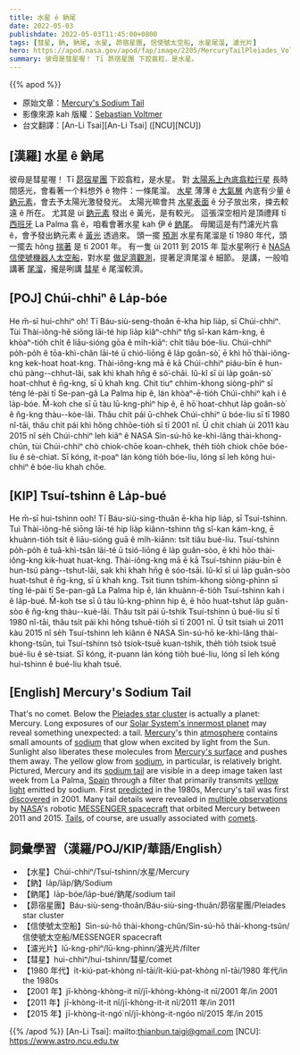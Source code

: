 ```yaml
---
title: 水星 ê 鈉尾
date: 2022-05-03
publishdate: 2022-05-03T11:45:00+0800
tags: [彗星, 鈉, 鈉尾, 水星, 昴宿星團, 信使號太空船, 水星尾溜, 濾光片]
hero: https://apod.nasa.gov/apod/fap/image/2205/MercuryTailPleiades_Voltmer_960_annotated.jpg
summary: 彼毋是彗星喔！ Tī 昴宿星團 下跤翕粒，是水星。
---
```


{{% apod %}}

- 原始文章：[Mercury's Sodium Tail](https://apod.nasa.gov/apod/)
- 影像來源 kah 版權：[Sebastian Voltmer](https://www.voltmer.de/about/)
- 台文翻譯：[An-Li Tsai][An-Li Tsai] ([NCU][NCU])

## [漢羅] 水星 ê 鈉尾
彼毋是彗星喔！
Tī [昴宿星團][Pleiades star cluster t] 下跤翕粒，是水星。
對 [太陽系上內底翕粒行星][Solar System's innermost planet] 長時間感光，會看著一个料想外 ê 物件：一條尾溜。
[水星][Mercury] 薄薄 ê [大氣層][atmosphere] 內底有少量 ê [鈉元素][sodium 1]，會去予太陽光激發發光。
太陽光嘛會共 [水星表面][Mercury's surface] ê 分子放出來，捒去較遠 ê 所在。
尤其是 ùi [鈉元素][sodium 2] 發出 ê 黃光，是有較光。
這張深空相片是頂禮拜 tī [西班牙][Spain] La Palma 翕 ê，咱看會著水星 kah 伊 ê [鈉尾][sodium tail]。
毋閣這是有鬥濾光片翕 ê，會予發出鈉元素 ê [黃光][yellow light] 透過來。
頭一擺 [預測][predicted] 水星有尾溜是 tī 1980 年代，頭一擺去 hŏng [揣著][discovered] 是 tī 2001 年。
有一隻 ùi 2011 到 2015 年 踅水星咧行 ê [NASA][NASA] [信使號機器人太空船][MESSENGER spacecraft]，對水星 [做足濟觀測][multiple observations]，提著足濟尾溜 ê 細節。
是講，一般咱講著 [尾溜][Tails]，攏是咧講 [彗星][comets t] ê 尾溜較濟。


## [POJ] Chúi-chhiⁿ ê La̍p-bóe
He m̄-sī hui-chhiⁿ o͘h!
Tī Báu-siù-seng-thoân ē-kha hip lia̍p, sī Chúi-chhiⁿ.
Tùi Thài-iông-hē siōng lāi-té hip lia̍p kiâⁿ-chhiⁿ tn̂g sî-kan kám-kng, ē khòaⁿ-tio̍h chi̍t ê liāu-sióng gōa ê mi̍h-kiāⁿ: chi̍t tiâu bóe-liu.
Chúi-chhiⁿ po̍h-po̍h ê tōa-khì-chân lāi-té ū chió-liōng ê la̍p goân-sò͘, ē khì hō͘ thài-iông-kng kek-hoat  hoat-kng.
Thài-iông-kng mā ē kā Chúi-chhiⁿ piáu-bīn ê hun-chú pàng--chhut-lâi, sak khì khah hn̄g ê só͘-chāi.
Iû-kî sī ùi la̍p goân-sò͘ hoat-chhut ê n̄g-kng, sī ū khah kng.
Chit tiuⁿ chhim-khong siòng-phìⁿ sī téng lé-pài tī Se-pan-gâ La Palma hip ê, lán khòaⁿ-ē-tio̍h Chúi-chhiⁿ kah i ê la̍p-bóe.
M̄-koh che sī ū tàu lū-kng-phìⁿ hip ê, ē hō͘ hoat-chhut la̍p goân-sò͘ ê n̂g-kng thàu--kòe-lâi.
Thâu chi̍t pái ū-chhek Chúi-chhiⁿ ū bóe-liu sī tī 1980 nî-tāi, thâu chi̍t pái khì hŏng chhōe-tio̍h sī tī 2001 nî.
Ū chi̍t chiah ùi 2011 kàu 2015 nî se̍h Chúi-chhiⁿ leh kiâⁿ ê NASA Sìn-sú-hō ke-khì-lâng thài-khong-chûn, tùi Chúi-chhiⁿ chò chiok-chōe koan-chhek, the̍h tio̍h chiok chōe bóe-liu ê sè-chiat.
Sī kóng, it-poaⁿ lán kóng tio̍h bóe-liu, lóng sī leh kóng hui-chhiⁿ ê bóe-liu khah chōe.

## [KIP] Tsuí-tshinn ê La̍p-bué
He m̄-sī hui-tshinn ooh!
Tī Báu-siù-sing-thuân ē-kha hip lia̍p, sī Tsuí-tshinn.
Tuì Thài-iông-hē siōng lāi-té hip lia̍p kiânn-tshinn tn̂g sî-kan kám-kng, ē khuànn-tio̍h tsi̍t ê liāu-sióng guā ê mi̍h-kiānn: tsi̍t tiâu bué-liu.
Tsuí-tshinn po̍h-po̍h ê tuā-khì-tsân lāi-té ū tsió-liōng ê la̍p guân-sòo, ē khì hōo thài-iông-kng kik-huat  huat-kng.
Thài-iông-kng mā ē kā Tsuí-tshinn piáu-bīn ê hun-tsú pàng--tshut-lâi, sak khì khah hn̄g ê sóo-tsāi.
Iû-kî sī uì la̍p guân-sòo huat-tshut ê n̄g-kng, sī ū khah kng.
Tsit tiunn tshim-khong siòng-phìnn sī tíng lé-pài tī Se-pan-gâ La Palma hip ê, lán khuànn-ē-tio̍h Tsuí-tshinn kah i ê la̍p-bué.
M̄-koh tse sī ū tàu lū-kng-phìnn hip ê, ē hōo huat-tshut la̍p guân-sòo ê n̂g-kng thàu--kuè-lâi.
Thâu tsi̍t pái ū-tshik Tsuí-tshinn ū bué-liu sī tī 1980 nî-tāi, thâu tsi̍t pái khì hŏng tshuē-tio̍h sī tī 2001 nî.
Ū tsi̍t tsiah uì 2011 kàu 2015 nî se̍h Tsuí-tshinn leh kiânn ê NASA Sìn-sú-hō ke-khì-lâng thài-khong-tsûn, tuì Tsuí-tshinn tsò tsiok-tsuē kuan-tshik, the̍h tio̍h tsiok tsuē bué-liu ê sè-tsiat.
Sī kóng, it-puann lán kóng tio̍h bué-liu, lóng sī leh kóng hui-tshinn ê bué-liu khah tsuē.

## [English] Mercury's Sodium Tail
That's no comet.
Below the [Pleiades star cluster][Pleiades star cluster e] is actually a planet: Mercury.
Long exposures of our [Solar System's innermost planet][Solar System's innermost planet] may reveal something unexpected: a tail.
[Mercury][Mercury]'s thin [atmosphere][atmosphere] contains small amounts of [sodium][sodium 1] that glow when excited by light from the Sun.
Sunlight also liberates these molecules from [Mercury's surface][Mercury's surface] and pushes them away.
The yellow glow from [sodium][sodium 2], in particular, is relatively bright.
Pictured, Mercury and its [sodium tail][sodium tail] are visible in a deep image taken last week from La Palma, [Spain][Spain] through a filter that primarily transmits [yellow light][yellow light] emitted by sodium.
First [predicted][predicted] in the 1980s, Mercury's tail was first [discovered][discovered] in 2001.
Many tail details were revealed in [multiple observations][multiple observations] by [NASA][NASA]'s robotic [MESSENGER spacecraft][MESSENGER spacecraft] that orbited Mercury between 2011 and 2015.
[Tails][Tails], of course, are usually associated with [comets][comets e].

## 詞彙學習（漢羅/POJ/KIP/華語/English）
- 【水星】Chúi-chhiⁿ/Tsuí-tshinn/水星/Mercury
- 【鈉】la̍p/la̍p/鈉/Sodium
- 【鈉尾】la̍p-bóe/la̍p-bué/鈉尾/sodium tail
- 【昴宿星團】Báu-siù-seng-thoân/Báu-siù-sing-thuân/昴宿星團/Pleiades star cluster
- 【信使號太空船】Sìn-sú-hō thài-khong-chûn/Sìn-sú-hō thài-khong-tsûn/信使號太空船/MESSENGER spacecraft
- 【濾光片】lū-kng-phìⁿ/lū-kng-phìnn/濾光片/filter
- 【彗星】hui-chhiⁿ/hui-tshinn/彗星/comet
- 【1980 年代】i̍t-kiú-pat-khòng nî-tāi/i̍t-kiú-pat-khòng nî-tāi/1980 年代/in the 1980s
- 【2001 年】jī-khòng-khòng-it nî/jī-khòng-khòng-it nî/2001 年/in 2001
- 【2011 年】jī-khòng-it-it nî/jī-khòng-it-it nî/2011 年/in 2011
- 【2015 年】jī-khòng-it-ngó͘ nî/jī-khòng-it-ngóo nî/2015 年/in 2015


{{% /apod %}}
[An-Li Tsai]: mailto:thianbun.taigi@gmail.com
[NCU]: https://www.astro.ncu.edu.tw

[copyright]: https://apod.nasa.gov/apod/fap/lib/about_apod.html#srapply

[Pleiades star cluster e]:https://apod.nasa.gov/apod/ap211124.html
[Pleiades star cluster t]:https://apod.tw/daily/20211124/
[Solar System's innermost planet]:https://solarsystem.nasa.gov/planets/mercury/overview/
[Mercury]:https://apod.nasa.gov/apod/ap170723.html
[atmosphere]:https://en.wikipedia.org/wiki/Atmosphere_of_Mercury
[sodium 1]:https://en.wikipedia.org/wiki/Sodium
[Mercury's surface]:https://apod.nasa.gov/apod/ap110616.html
[sodium 2]:https://youtu.be/dmcfsEEogxs?t=49
[sodium tail]:https://www.psi.edu/news/cover-pages/2018/mercurys-sodium-tail
[Spain]:https://en.wikipedia.org/wiki/Spain
[yellow light]:https://www.youtube.com/watch?v=7u3rRy97m9Y
[predicted]:https://ui.adsabs.harvard.edu/abs/1986GeoRL..13..423I/abstract
[discovered]:https://ui.adsabs.harvard.edu/abs/2001mses.conf...77P/abstract
[multiple observations]:https://www.nasa.gov/image-feature/mercurys-sodium-tail
[NASA]:https://www.nasa.gov/
[MESSENGER spacecraft]:https://www.nasa.gov/mission_pages/messenger/main/index.html
[Tails]:https://i.pinimg.com/originals/04/16/2e/04162ebbb47b9421cfceedf0908482d2.jpg
[comets e]:https://apod.nasa.gov/apod/ap220112.html
[comets t]:https://apod.tw/daily/20220112/
